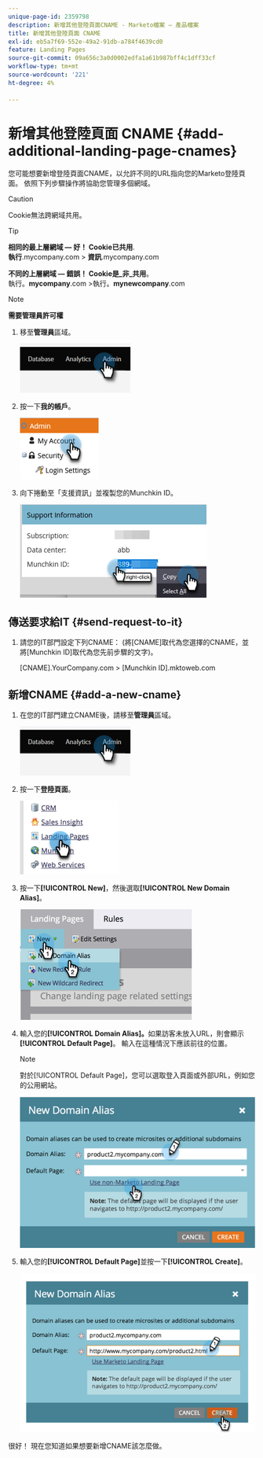 ```yaml
---
unique-page-id: 2359798
description: 新增其他登陸頁面CNAME - Marketo檔案 — 產品檔案
title: 新增其他登陸頁面 CNAME
exl-id: eb5a7f69-552e-49a2-91db-a784f4639cd0
feature: Landing Pages
source-git-commit: 09a656c3a0d0002edfa1a61b987bff4c1dff33cf
workflow-type: tm+mt
source-wordcount: '221'
ht-degree: 4%

---
```


# 新增其他登陸頁面 CNAME {#add-additional-landing-page-cnames}

您可能想要新增登陸頁面CNAME，以允許不同的URL指向您的Marketo登陸頁面。 依照下列步驟操作將協助您管理多個網域。

>[!CAUTION]
>
>Cookie無法跨網域共用。

>[!TIP]
>
>**相同的最上層網域 — 好！ Cookie已共用**.<br/> **執行**.mycompany.com > **資訊**.mycompany.com
>
>**不同的上層網域 — 錯誤！ Cookie是&#x200B;_非_共用**。<br/>執行。**mycompany**.com >執行。**mynewcompany**.com

>[!NOTE]
>
>**需要管理員許可權**

1. 移至&#x200B;**管理員**&#x200B;區域。

   ![](assets/add-additional-landing-page-cnames-1.png)

1. 按一下&#x200B;**我的帳戶**。

   ![](assets/add-additional-landing-page-cnames-2.png)

1. 向下捲動至「支援資訊」並複製您的Munchkin ID。

   ![](assets/add-additional-landing-page-cnames-3.png)

## 傳送要求給IT {#send-request-to-it}

1. 請您的IT部門設定下列CNAME： (將[CNAME]取代為您選擇的CNAME，並將[Munchkin ID]取代為您先前步驟的文字)。

   [CNAME].YourCompany.com > [Munchkin ID].mktoweb.com

## 新增CNAME {#add-a-new-cname}

1. 在您的IT部門建立CNAME後，請移至&#x200B;**管理員**&#x200B;區域。

   ![](assets/add-additional-landing-page-cnames-4.png)

1. 按一下&#x200B;**登陸頁面**。

   ![](assets/add-additional-landing-page-cnames-5.png)

1. 按一下&#x200B;**[!UICONTROL New]**，然後選取&#x200B;**[!UICONTROL New Domain Alias]**。

   ![](assets/add-additional-landing-page-cnames-6.png)

1. 輸入您的&#x200B;**[!UICONTROL Domain Alias]。**&#x200B;如果訪客未放入URL，則會顯示&#x200B;**[!UICONTROL Default Page]**。 輸入在這種情況下應該前往的位置。

   >[!NOTE]
   >
   >對於[!UICONTROL Default Page]，您可以選取登入頁面或外部URL，例如您的公用網站。

   ![](assets/add-additional-landing-page-cnames-7.png)

1. 輸入您的&#x200B;**[!UICONTROL Default Page]**&#x200B;並按一下&#x200B;**[!UICONTROL Create]**。

   ![](assets/add-additional-landing-page-cnames-8.png)

很好！ 現在您知道如果想要新增CNAME該怎麼做。
